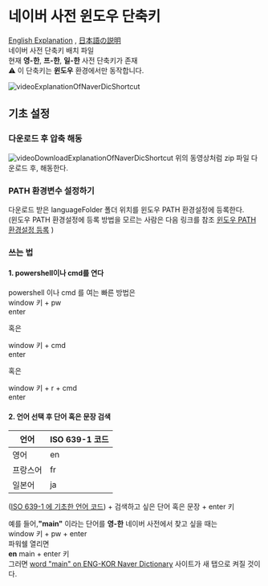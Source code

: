 # 네이버 사전 윈도우 단축키
[English Explanation](README.md) , [日本語の説明](READ_JA.md)  
네이버 사전 단축키 배치 파일  
현재 **영-한**, **프-한**, **일-한** 사전 단축키가 존재  
:warning: 이 단축키는 **윈도우** 환경에서만 동작합니다.

![videoExplanationOfNaverDicShortcut](https://user-images.githubusercontent.com/30021393/142984192-5542939a-b2dc-4e89-a804-cc16461f5714.gif)

## 기초 설정
### 다운로드 후 압축 해동
![videoDownloadExplanationOfNaverDicShortcut](https://user-images.githubusercontent.com/30021393/142986515-109949d7-1027-4e97-bf20-d3aa7f4498ce.gif)
위의 동영상처럼 zip 파일 다운로드 후,
해동한다.

### PATH 환경변수 설정하기
다운로드 받은 languageFolder 폴더 위치를 윈도우 PATH 환경설정에 등록한다.  
(윈도우 PATH 환경설정에 등록 방법을 모르는 사람은 다음 링크를 참조
[윈도우 PATH 환경설정 등록](https://rootblog.tistory.com/206) )  

### 쓰는 법
#### 1. powershell이나 cmd를 연다
powershell 이나 cmd 를 여는 빠른 방법은  
window 키 + pw  
enter  

혹은  

window 키 + cmd  
enter  

혹은  

window 키 + r + cmd  
enter

#### 2. 언어 선택 후 단어 혹은 문장 검색

| 언어 | ISO 639-1 코드 |
|---|---|
| 영어 | en |
| 프랑스어 | fr |
| 일본어 | ja |

([ISO 639-1 에 기초한 언어 코드](https://ko.wikipedia.org/wiki/ISO_639-1_%EC%BD%94%EB%93%9C_%EB%AA%A9%EB%A1%9D)) + 검색하고 싶은 단어 혹은 문장 + enter 키  

예를 들어,**"main"** 이라는 단어를 **영-한** 네이버 사전에서 찾고 싶을 때는  
window 키 + pw + enter  
파워쉘 열리면  
**en** main + enter 키  
그러면 [word "main" on ENG-KOR Naver Dictionary](https://en.dict.naver.com/#/search?range=all&query=main) 사이트가 새 탭으로 켜질 것이다. 

